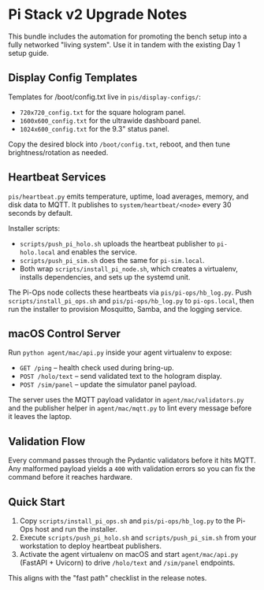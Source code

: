# Pi Stack v2 Upgrade Notes

This bundle includes the automation for promoting the bench setup into a fully networked "living system". Use it in tandem with the existing Day 1 setup guide.

## Display Config Templates

Templates for /boot/config.txt live in `pis/display-configs/`:

- `720x720_config.txt` for the square hologram panel.
- `1600x600_config.txt` for the ultrawide dashboard panel.
- `1024x600_config.txt` for the 9.3" status panel.

Copy the desired block into `/boot/config.txt`, reboot, and then tune brightness/rotation as needed.

## Heartbeat Services

`pis/heartbeat.py` emits temperature, uptime, load averages, memory, and disk data to MQTT. It publishes to `system/heartbeat/<node>` every 30 seconds by default.

Installer scripts:

- `scripts/push_pi_holo.sh` uploads the heartbeat publisher to `pi-holo.local` and enables the service.
- `scripts/push_pi_sim.sh` does the same for `pi-sim.local`.
- Both wrap `scripts/install_pi_node.sh`, which creates a virtualenv, installs dependencies, and sets up the systemd unit.

The Pi-Ops node collects these heartbeats via `pis/pi-ops/hb_log.py`. Push `scripts/install_pi_ops.sh` and `pis/pi-ops/hb_log.py` to `pi-ops.local`, then run the installer to provision Mosquitto, Samba, and the logging service.

## macOS Control Server

Run `python agent/mac/api.py` inside your agent virtualenv to expose:

- `GET /ping` – health check used during bring-up.
- `POST /holo/text` – send validated text to the hologram display.
- `POST /sim/panel` – update the simulator panel payload.

The server uses the MQTT payload validator in `agent/mac/validators.py` and the publisher helper in `agent/mac/mqtt.py` to lint every message before it leaves the laptop.

## Validation Flow

Every command passes through the Pydantic validators before it hits MQTT. Any malformed payload yields a `400` with validation errors so you can fix the command before it reaches hardware.

## Quick Start

1. Copy `scripts/install_pi_ops.sh` and `pis/pi-ops/hb_log.py` to the Pi-Ops host and run the installer.
2. Execute `scripts/push_pi_holo.sh` and `scripts/push_pi_sim.sh` from your workstation to deploy heartbeat publishers.
3. Activate the agent virtualenv on macOS and start `agent/mac/api.py` (FastAPI + Uvicorn) to drive `/holo/text` and `/sim/panel` endpoints.

This aligns with the "fast path" checklist in the release notes.
